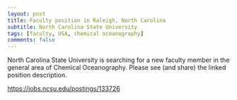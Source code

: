 ```yaml
---
layout: post
title: Faculty position in Raleigh, North Carolina
subtitle: North Carolina State University
tags: [faculty, USA, chemical oceanography]
comments: false
---
```

North Carolina State University is searching for a new faculty member in the general area of Chemical Oceanography.  Please see (and share) the linked position description.

https://jobs.ncsu.edu/postings/133726
